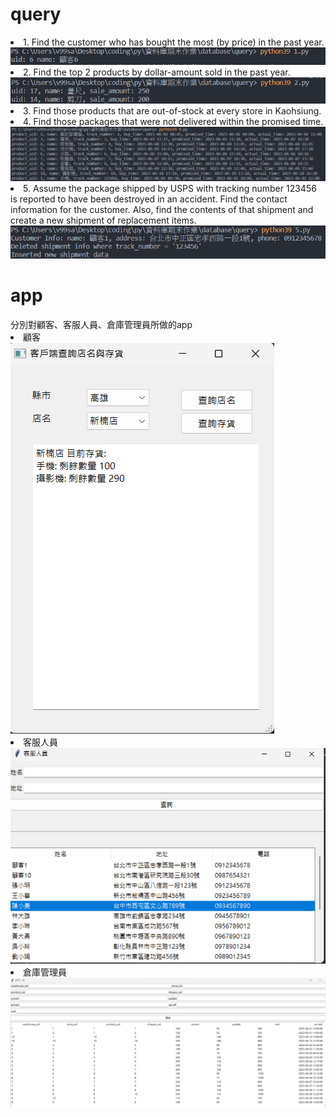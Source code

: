 <h1>query</h1>
<li>1. Find the customer who has bought the most (by price) in the past year.</li>
<img src = "prepare/Untitled.png">
<li>2. Find the top 2 products by dollar-amount sold in the past year.</li>
<img src = "prepare/Untitled (1).png">
<li>3. Find those products that are out-of-stock at every store in Kaohsiung.</li>

<li>4. Find those packages that were not delivered within the promised time.</li>
<img src = "prepare/Untitled (2).png">
<li>5. Assume the package shipped by USPS with tracking number 123456 is reported to have been destroyed in an accident. 
Find the contact information for the customer. Also, find the contents of that shipment and create a new shipment of replacement items.
</li>
<img src = "prepare/Untitled (3).png">

<h1>app</h1>
<div>分別對顧客、客服人員、倉庫管理員所做的app</div>
<li>顧客</li>
<img src = "prepare/customer.png">
<li>客服人員</li>
<img src = "prepare/image.png">
<li>倉庫管理員</li>
<img src = "prepare/stock.png">